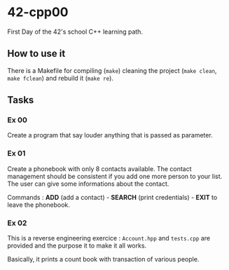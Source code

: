 # 42-cpp00
First Day of the 42's school C++ learning path.

## How to use it

There is a Makefile for compiling (`make`) cleaning the project (`make clean`, `make fclean`) and rebuild it (`make re`).

## Tasks

### Ex 00 

Create a program that say louder anything that is passed as parameter.

### Ex 01

Create a phonebook with only 8 contacts available. The contact management should be consistent if you add one more person to your list. The user can give some informations about the contact.

Commands : **ADD** (add a contact) - **SEARCH** (print credentials) - **EXIT** to leave the phonebook.

### Ex 02

This is a reverse engineering exercice : `Account.hpp` and `tests.cpp` are provided and the purpose it to make it all works.

Basically, it prints a count book with transaction of various people.

